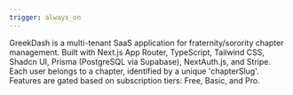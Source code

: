 ```yaml
---
trigger: always_on
---
```


<!-- rule: Project Context -->
GreekDash is a multi-tenant SaaS application for fraternity/sorority chapter management.
Built with Next.js App Router, TypeScript, Tailwind CSS, Shadcn UI, Prisma (PostgreSQL via Supabase), NextAuth.js, and Stripe.
Each user belongs to a chapter, identified by a unique 'chapterSlug'.
Features are gated based on subscription tiers: Free, Basic, and Pro.
